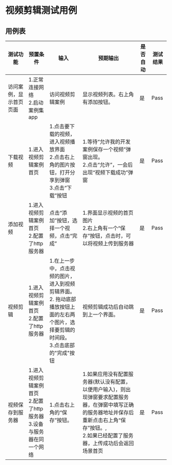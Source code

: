 # 视频剪辑测试用例

## 用例表

| 测试功能        | 预置条件                                                | 输入                                                                                | 预期输出                                                                                                      | 是否自动 |测试结果|
|-------------|-----------------------------------------------------|-----------------------------------------------------------------------------------|-----------------------------------------------------------------------------------------------------------|------|--------------------------------|
| 访问案例，显示首页页面 | 	1.正常连接网络<br/> 2.启动案例集app                           | 	访问视频剪辑案例	                                                                        | 显示视频列表。右上角有添加按钮。                                                                                          | 是    |Pass|
| 下载视频        | 1.进入视频剪辑案例首页	                                       | 	1.点击要下载的视频，进入视频播放界面<br/> 2.点击右上角的图片按钮，打开分享到弹窗<br/> 3.点击“下载”按钮	                   | 1.等待“允许我的开发案例保存一个视频”弹窗出现。<br/> 2.点击“允许”，一会后出现“视频下载成功”弹窗                                                   | 是    |Pass|
| 添加视频        | 1.进入视频剪辑案例首页	<br/> 2.配置了http服务器<br/>  | 	点击“添加”按钮，选择一个视频，点击“完成”                                                           | 	1.界面显示视频的首页图片<br/> 2.右上角有一个“保存”按钮，点击时，可以将视频上传到服务器                                                        | 是    |Pass|
| 视频剪辑        | 1.进入视频剪辑案例首页	<br/> 2.配置了http服务器<br/>         | 1.在上一步中，点击视频的图片，进入到视频剪辑界面。</br>2. 拖动底部播放按钮上面的左右两个图片，选择要剪辑的时间段。</br>3.点击底部的"完成"按钮  | 视频剪辑成功后自动跳到上一个界面。                                                                                         | 是    |Pass|
| 视频保存到服务器    | 1.进入视频剪辑案例首页	<br/> 2.配置了http服务器<br/> 3.设备与服务器在同一个网络         | 1.点击右上角的“保存”按钮。 | 1.如果应用没有配置服务器(默认没有配置，以便用户输入)，则出现弹窗要求配置服务器，在弹窗中填写正确的服务器地址并保存后重新点击右上角“保存”按钮。,</br>2.如果已经配置了服务器，上传成功后会返回场景首页 | 是    |Pass|
